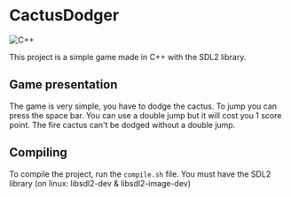 # CactusDodger

![C++](https://img.shields.io/badge/c++-%2300599C.svg?style=for-the-badge&logo=c%2B%2B&logoColor=white)

This project is a simple game made in C++ with the SDL2 library.

## Game presentation

The game is very simple, you have to dodge the cactus.
To jump you can press the space bar.
You can use a double jump but it will cost you 1 score point.
The fire cactus can't be dodged without a double jump.

## Compiling

To compile the project, run the `compile.sh` file.
You must have the SDL2 library (on linux: libsdl2-dev & libsdl2-image-dev)
